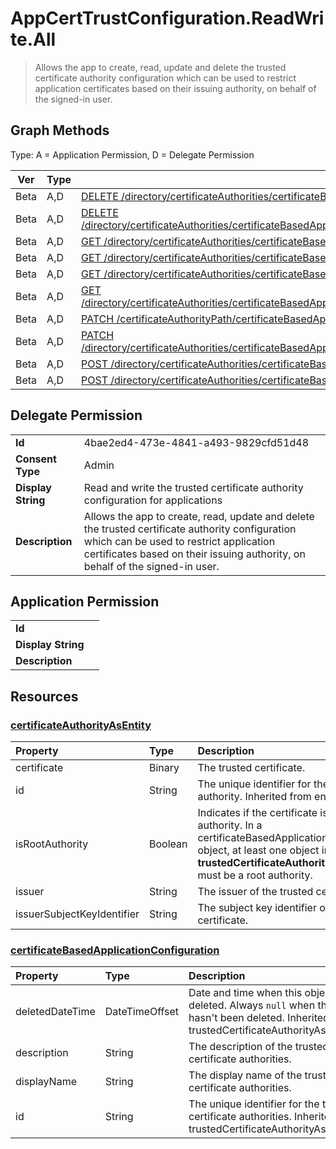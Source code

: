 # AppCertTrustConfiguration.ReadWrite.All

> Allows the app to create, read, update and delete the trusted certificate authority configuration which can be used to restrict application certificates based on their issuing authority, on behalf of the signed-in user.
## Graph Methods

Type: A = Application Permission, D = Delegate Permission

|Ver|Type|Method|
|-------|----|------|
|Beta|A,D|[DELETE /directory/certificateAuthorities/certificateBasedApplicationConfigurations/{certificateBasedApplicationConfigurationId}](https://docs.microsoft.com/graph/api/certificatebasedapplicationconfiguration-delete?view=graph-rest-beta&tabs=http)|
|Beta|A,D|[DELETE /directory/certificateAuthorities/certificateBasedApplicationConfigurations/{certificateBasedApplicationConfigurationId}/trustedCertificateAuthorities/{trustedCertificateAuthorityId}](https://docs.microsoft.com/graph/api/certificateauthorityasentity-delete?view=graph-rest-beta&tabs=http)|
|Beta|A,D|[GET /directory/certificateAuthorities/certificateBasedApplicationConfigurations](https://docs.microsoft.com/graph/api/certificateauthoritypath-list-certificatebasedapplicationconfigurations?view=graph-rest-beta&tabs=http)|
|Beta|A,D|[GET /directory/certificateAuthorities/certificateBasedApplicationConfigurations/{certificateBasedApplicationConfigurationId}](https://docs.microsoft.com/graph/api/certificatebasedapplicationconfiguration-get?view=graph-rest-beta&tabs=http)|
|Beta|A,D|[GET /directory/certificateAuthorities/certificateBasedApplicationConfigurations/{certificateBasedApplicationConfigurationId}/trustedCertificateAuthorities](https://docs.microsoft.com/graph/api/certificatebasedapplicationconfiguration-list-trustedcertificateauthorities?view=graph-rest-beta&tabs=http)|
|Beta|A,D|[GET /directory/certificateAuthorities/certificateBasedApplicationConfigurations/{certificateBasedApplicationConfigurationId}/trustedCertificateAuthorities/{trustedCertificateAuthorityId}](https://docs.microsoft.com/graph/api/certificateauthorityasentity-get?view=graph-rest-beta&tabs=http)|
|Beta|A,D|[PATCH /certificateAuthorityPath/certificateBasedApplicationConfigurations/{certificateBasedApplicationConfigurationId}](https://docs.microsoft.com/graph/api/certificatebasedapplicationconfiguration-update?view=graph-rest-beta&tabs=http)|
|Beta|A,D|[PATCH /directory/certificateAuthorities/certificateBasedApplicationConfigurations/{certificateBasedApplicationConfigurationId}/trustedCertificateAuthorities/{trustedCertificateAuthorityId}](https://docs.microsoft.com/graph/api/certificateauthorityasentity-update?view=graph-rest-beta&tabs=http)|
|Beta|A,D|[POST /directory/certificateAuthorities/certificateBasedApplicationConfigurations](https://docs.microsoft.com/graph/api/certificateauthoritypath-post-certificatebasedapplicationconfigurations?view=graph-rest-beta&tabs=http)|
|Beta|A,D|[POST /directory/certificateAuthorities/certificateBasedApplicationConfigurations/{certificateBasedApplicationConfigurationId}/trustedCertificateAuthorities](https://docs.microsoft.com/graph/api/certificatebasedapplicationconfiguration-post-trustedcertificateauthorities?view=graph-rest-beta&tabs=http)|
## Delegate Permission
|||
|-|-|
|**Id**|4bae2ed4-473e-4841-a493-9829cfd51d48|
|**Consent Type**|Admin|
|**Display String**|Read and write the trusted certificate authority configuration for applications|
|**Description**|Allows the app to create, read, update and delete the trusted certificate authority configuration which can be used to restrict application certificates based on their issuing authority, on behalf of the signed-in user.|
## Application Permission
|||
|-|-|
|**Id**||
|**Display String**||
|**Description**||
## Resources
### [certificateAuthorityAsEntity ](https://docs.microsoft.com/graph/api/resources/certificateauthorityasentity?view=graph-rest-1.0&tabs=http)
|Property|Type|Description|
|:---|:---|:---|
|certificate|Binary|The trusted certificate.|
|id|String|The unique identifier for the certificate authority. Inherited from entity.|
|isRootAuthority|Boolean|Indicates if the certificate is a root authority. In a certificateBasedApplicationConfiguration object, at least one object in the **trustedCertificateAuthorities** collection must be a root authority. |
|issuer|String|The issuer of the trusted certificate.|
|issuerSubjectKeyIdentifier|String|The subject key identifier of the trusted certificate.|
### [certificateBasedApplicationConfiguration ](https://docs.microsoft.com/graph/api/resources/certificatebasedapplicationconfiguration?view=graph-rest-1.0&tabs=http)
|Property|Type|Description|
|:---|:---|:---|
|deletedDateTime|DateTimeOffset|Date and time when this object was deleted. Always `null` when the object hasn't been deleted. Inherited from trustedCertificateAuthorityAsEntityBase.|
|description|String|The description of the trusted certificate authorities.|
|displayName|String|The display name of the trusted certificate authorities.|
|id|String|The unique identifier for the trusted certificate authorities. Inherited from trustedCertificateAuthorityAsEntityBase.|
